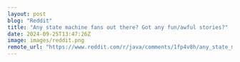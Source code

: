 ```yaml
---
layout: post
blog: "Reddit"
title: "Any state machine fans​ out there?​ Got any fun/awful stories?"
date: 2024-09-25T13:47:26Z
image: images/reddit.png
remote_url: "https://www.reddit.com/r/java/comments/1fp4v8h/any_state_machine_fans_out_there_got_any_funawful/"
---
```

